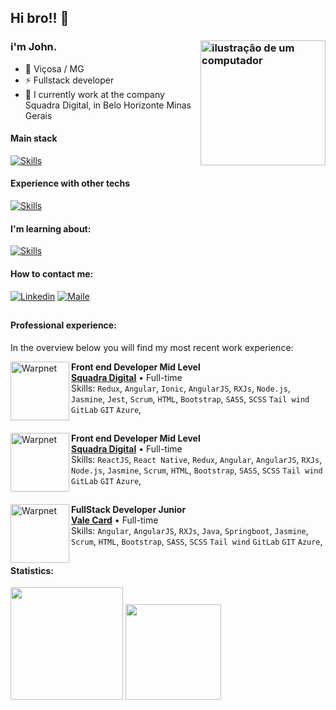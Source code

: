 <link rel="stylesheet" href="https://cdn.jsdelivr.net/gh/devicons/devicon@v2.15.1/devicon.min.css">

## Hi bro!! 👋
### i'm John. <img src="https://media.tenor.com/pIFQKq9tCo0AAAAM/sir-percedal-of-sadlygrove-wakfu-the-animated-series.gif" alt="ilustração de um computador" min-width="200px" max-width="200px" width="200px" align="right">

- 🔰 Viçosa / MG
- ⚡ Fullstack developer 
- 🏦 I currently work at the company Squadra Digital, in Belo Horizonte Minas Gerais


#### Main stack

[![Skills](https://skillicons.dev/icons?i=javascript,typescript,nodejs,react,nextjs,angular,ionic,mysql)](https://skillicons.dev)

#### Experience with other techs

[![Skills](https://skillicons.dev/icons?i=github,githubactions,gitlab,nginx,regex,html,css,sass,vite,bootstrap,tailwind,jquery,express,rxjs,redux,sequelize,prisma,npm,yarn,git,linux,bash,figma,postman,photoshop,premiere)]()

#### I'm learning about:

[![Skills](https://skillicons.dev/icons?i=postgres,nestjs)]()


#### How to contact me:
[<img alt="Linkedin" src="https://img.shields.io/badge/-linkedin-%230077B5?style=for-the-badge&logo=linkedin&logoColor=white"/>](https://www.linkedin.com/in/jhonathan-peres/)
[<img alt="Maile" src="https://img.shields.io/badge/mail-FFFFFF?style=for-the-badge&logo=mail&logoColor=black"/>](mailto:dotyomusic@gmail.com)

##

#### Professional experience:
In the overview below you will find my most recent work experience:

[<img align="left" height="94px" width="94px" alt="Warpnet"  src="https://media.licdn.com/dms/image/C4E0BAQEsTHhL4GO-dw/company-logo_200_200/0/1677777041236/vipcommerce_logo?e=1728518400&v=beta&t=SGMaxl4fc4QDXyx8_fuh-SaBRaDykODo1ooMErvR17E"/>](https://www.vipcommerce.com.br/)
**Front end Developer Mid Level** \
[**Squadra Digital**](https://www.squadra.com.br/) • Full-time \
Skills: `Redux`, `Angular`, `Ionic`, `AngularJS`, `RXJs`, `Node.js`, `Jasmine`, `Jest`, `Scrum`, `HTML`, `Bootstrap`, `SASS`, `SCSS` `Tail wind` `GitLab` `GIT` `Azure`, 
<br/> 

##

[<img align="left" height="94px" width="94px" alt="Warpnet" src="https://play-lh.googleusercontent.com/U3raDfjIVR6N7XoZaIKZxHHt6u6kTUyDAcyyAelMnrnuPLtUN-Mznpo2xXWREQAXf38"/>](https://www.squadra.com.br/)
**Front end Developer Mid Level** \
[**Squadra Digital**](https://www.squadra.com.br/) • Full-time \
Skills: `ReactJS`, `React Native`, `Redux`, `Angular`, `AngularJS`, `RXJs`, `Node.js`, `Jasmine`, `Scrum`, `HTML`, `Bootstrap`, `SASS`, `SCSS` `Tail wind` `GitLab` `GIT` `Azure`, 
<br/> 

##

[<img align="left" height="94px" width="94px" alt="Warpnet" src="https://yt3.googleusercontent.com/imvRQVsNKJqLaGbB5zgvByAR5tRtJbTOUwSFgIvtzae1LvmfIT7LRqrlqNJB87IomvnrdxgyzQ=s900-c-k-c0x00ffffff-no-rj"/>](https://www.valecard.com.br/)
**FullStack Developer Junior** \
[**Vale Card**](https://www.valecard.com.br/) • Full-time \
Skills: `Angular`, `AngularJS`, `RXJs`, `Java`, `Springboot`, `Jasmine`, `Scrum`, `HTML`, `Bootstrap`, `SASS`, `SCSS` `Tail wind` `GitLab` `GIT` `Azure`, 
<br/> 

##

#### Statistics:
<div>
<img loading="lazy" height="180em" src="https://github-readme-stats.vercel.app/api/top-langs/?username=dotyocode&layout=compact&langs_count=7&theme=radical"/>
<img loading="lazy" height="153em" src="http://github-readme-streak-stats.herokuapp.com/?user=dotyocode&amp;theme=radical">
</div>


